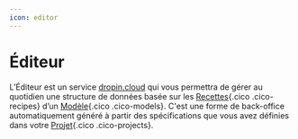 ```yaml
---
icon: editor
---
```

# Éditeur

L’Éditeur est un service [dropin.cloud](/cloud/) qui vous permettra de gérer au quotidien une structure de données basée sur les [Recettes](/fr/concepts/recipes/){.cico .cico-recipes} d’un [Modèle](/fr/concepts/catalog/models/){.cico .cico-models}. C'est une forme de back-office automatiquement généré à partir des
spécifications que vous avez définies dans votre [Projet](/fr/concepts/catalog/projects/){.cico .cico-projects}.

